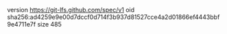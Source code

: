 version https://git-lfs.github.com/spec/v1
oid sha256:ad4259e9e00d7dccf0d714f3b937d81527cce4a2d01866ef4443bbf9e4711e7f
size 485
